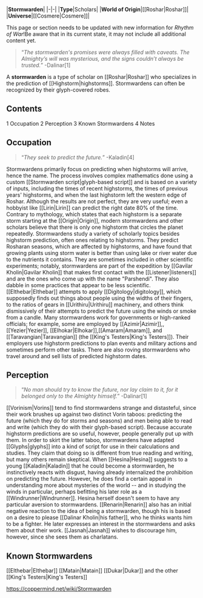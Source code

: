 |**Stormwarden**|
|-|-|
|**Type**|Scholars|
|**World of Origin**|[[Roshar\|Roshar]]|
|**Universe**|[[Cosmere\|Cosmere]]|

This page or section needs to be updated with new information for *Rhythm of War*!Be aware that in its current state, it may not include all additional content yet.

>“*The stormwarden's promises were always filled with caveats. The Almighty’s will was mysterious, and the signs couldn’t always be trusted.*”
\-Dalinar[1]


A **stormwarden** is a type of scholar on [[Roshar\|Roshar]] who specializes in the prediction of [[Highstorm\|highstorms]]. Stormwardens can often be recognized by their glyph-covered robes.

## Contents

1 Occupation
2 Perception
3 Known Stormwardens
4 Notes


## Occupation
>“*They seek to predict the future.*”
\-Kaladin[4]


Stormwardens primarily focus on predicting when highstorms will arrive, hence the name. The process involves complex mathematics done using a custom [[Stormwarden script\|glyph-based script]] and is based on a variety of inputs, including the times of recent highstorms, the times of previous years' highstorms, and when the last highstorm left the western edge of Roshar. Although the results are not perfect, they are very useful; even a hobbyist like [[Lirin\|Lirin]] can predict the right date 80% of the time. Contrary to mythology, which states that each highstorm is a separate storm starting at the [[Origin\|Origin]], modern stormwardens and other scholars believe that there is only one highstorm that circles the planet repeatedly.
Stormwardens study a variety of scholarly topics besides highstorm prediction, often ones relating to highstorms. They predict Rosharan seasons, which are affected by highstorms, and have found that growing plants using storm water is better than using lake or river water due to the nutrients it contains. They are sometimes included in other scientific experiments; notably, stormwardens are part of the expedition by [[Gavilar Kholin\|Gavilar Kholin]] that makes first contact with the [[Listener\|listeners]] and are the ones who come up with the name "Parshendi".
They also dabble in some practices that appear to be less scientific. [[Elthebar\|Elthebar]] attempts to apply [[Digitology\|digitology]], which supposedly finds out things about people using the widths of their fingers, to the ratios of gears in [[Urithiru\|Urithiru]] machinery, and others think dismissively of their attempts to predict the future using the winds or smoke from a candle.
Many stormwardens work for governments or high-ranked officials; for example, some are employed by [[Azimir\|Azimir]],, [[Yezier\|Yezier]], [[Elhokar\|Elhokar]],[[Amaram\|Amaram]], and [[Taravangian\|Taravangian]] (the [[King's Testers\|King's Testers]]). Their employers use highstorm predictions to plan events and military actions and sometimes perform other tasks. There are also roving stormwardens who travel around and sell lists of predicted highstorm dates.

## Perception
>“*No man should try to know the future, nor lay claim to it, for it belonged only to the Almighty himself.*”
\-Dalinar[1]


[[Vorinism\|Vorins]] tend to find stormwardens strange and distasteful, since their work brushes up against two distinct Vorin taboos: predicting the future (which they do for storms and seasons) and men being able to read and write (which they do with their glyph-based script). Because accurate highstorm predictions are so useful, however, people generally put up with them. In order to skirt the latter taboo, stormwardens have adapted [[Glyphs\|glyphs]] into a kind of script for use in their calculations and studies. They claim that doing so is different from true reading and writing, but many others remain skeptical.
When [[Hesina\|Hesina]] suggests to a young [[Kaladin\|Kaladin]] that he could become a stormwarden, he instinctively reacts with disgust, having already internalized the prohibition on predicting the future. However, he does find a certain appeal in understanding more about mysteries of the world -- and in studying the winds in particular, perhaps befitting his later role as a [[Windrunner\|Windrunner]]. Hesina herself doesn't seem to have any particular aversion to stormwardens.
[[Renarin\|Renarin]] also has an initial negative reaction to the idea of being a stormwarden, though his is based on a desire to please [[Dalinar Kholin\|his father]], who he thinks wants him to be a fighter. He later expresses an interest in the stormwardens and asks them about their work. [[Jasnah\|Jasnah]] wishes to discourage him, however, since she sees them as charlatans.

## Known Stormwardens
[[Elthebar\|Elthebar]]
[[Matain\|Matain]]
[[Dukar\|Dukar]] and the other [[King's Testers\|King's Testers]]


https://coppermind.net/wiki/Stormwarden